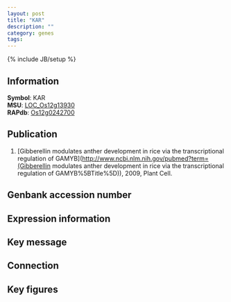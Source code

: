 ```yaml
---
layout: post
title: "KAR"
description: ""
category: genes
tags: 
---
```

{% include JB/setup %}

## Information
__Symbol__: KAR  
__MSU__: [LOC_Os12g13930](http://rice.plantbiology.msu.edu/cgi-bin/ORF_infopage.cgi?orf=LOC_Os12g13930)  
__RAPdb__: [Os12g0242700](http://rapdb.dna.affrc.go.jp/viewer/gbrowse_details/irgsp1?name=Os12g0242700)  

## Publication
1. [Gibberellin modulates anther development in rice via the transcriptional regulation of GAMYB](http://www.ncbi.nlm.nih.gov/pubmed?term=(Gibberellin modulates anther development in rice via the transcriptional regulation of GAMYB%5BTitle%5D)), 2009, Plant Cell.

## Genbank accession number

## Expression information

## Key message

## Connection

## Key figures


